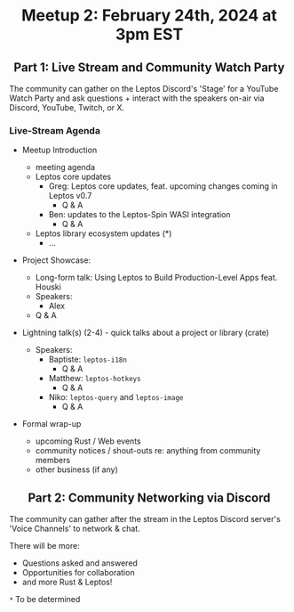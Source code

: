 <div align="center">

# Meetup 2: February 24th, 2024 at 3pm EST

## Part 1: Live Stream and Community Watch Party

</div>

The community can gather on the Leptos Discord's 'Stage' for a YouTube Watch Party and ask questions + interact with the speakers on-air via Discord, YouTube, Twitch, or X.


### Live-Stream Agenda

- Meetup Introduction
	- meeting agenda
	- Leptos core updates
		- Greg: Leptos core updates, feat. upcoming changes coming in Leptos v0.7
			- Q & A
		- Ben: updates to the Leptos-Spin WASI integration
			- Q & A
	- Leptos library ecosystem updates (*)
		- ...


- Project Showcase:
	- Long-form talk: Using Leptos to Build Production-Level Apps feat. Houski
	- Speakers:
		- Alex
	- Q & A


- Lightning talk(s) (2-4) - quick talks about a project or library (crate)
	- Speakers:
		- Baptiste: `leptos-i18n`
			- Q & A
		- Matthew: `leptos-hotkeys`
			- Q & A
		- Niko: `leptos-query` and `leptos-image`
			- Q & A


- Formal wrap-up
	- upcoming Rust / Web events
	- community notices / shout-outs re: anything from community members
	- other business (if any)


<div align="center">

## Part 2: Community Networking via Discord

</div>


The community can gather after the stream in the Leptos Discord server's 'Voice Channels' to network & chat.

There will be more:
- Questions asked and answered
- Opportunities for collaboration
- and more Rust & Leptos!

`*` To be determined